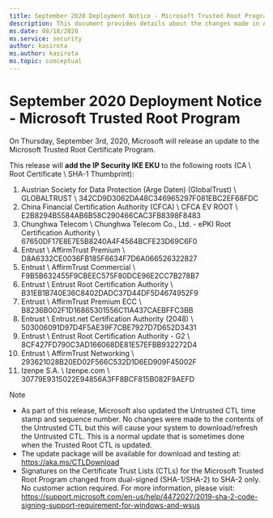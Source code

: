 ```yaml
---
title: September 2020 Deployment Notice - Microsoft Trusted Root Program 
description: This document provides details about the changes made in August 2020 to the root store.
ms.date: 08/18/2020
ms.service: security
author: kasirota
ms.author: kasirota
ms.topic: conceptual
---
```


# September 2020 Deployment Notice - Microsoft Trusted Root Program 

On Thursday, September 3rd, 2020, Microsoft will release an update to the Microsoft Trusted Root Certificate Program.

This release will **add the IP Security IKE EKU** to the following roots (CA \ Root Certificate \ SHA-1 Thumbprint):
1. Austrian Society for Data Protection (Arge Daten) (GlobalTrust) \\ 		GLOBALTRUST	 \\ 	342CD9D3062DA48C346965297F081EBC2EF68FDC
2. China Financial Certification Authority (CFCA) \\ 	CFCA EV ROOT \\ 		E2B8294B5584AB6B58C290466CAC3FB8398F8483
3. Chunghwa Telecom	 \\ 	Chunghwa Telecom Co., Ltd. - ePKI Root Certification Authority	 \\ 	67650DF17E8E7E5B8240A4F4564BCFE23D69C6F0
4. Entrust \\ 		AffirmTrust Premium	 \\ 	D8A6332CE0036FB185F6634F7D6A066526322827
5. Entrust \\ 		AffirmTrust Commercial	 \\ 	F9B5B632455F9CBEEC575F80DCE96E2CC7B278B7
6. Entrust \\ 		Entrust Root Certification Authority	 \\ 	B31EB1B740E36C8402DADC37D44DF5D4674952F9
7. Entrust \\ 		AffirmTrust Premium ECC	 \\ 	B8236B002F1D16865301556C11A437CAEBFFC3BB
8. Entrust \\ 		Entrust.net Certification Authority (2048)	 \\ 	503006091D97D4F5AE39F7CBE7927D7D652D3431
9. Entrust \\ 		Entrust Root Certification Authority - G2	 \\ 	8CF427FD790C3AD166068DE81E57EFBB932272D4
10. Entrust \\ 		AffirmTrust Networking	 \\ 	293621028B20ED02F566C532D1D6ED909F45002F
11. Izenpe S.A. \\ 		Izenpe.com \\ 		30779E9315022E94856A3FF8BCF815B082F9AEFD



>[!NOTE]
> * As part of this release, Microsoft also updated the Untrusted CTL time stamp and sequence number. No changes were made to the contents of the Untrusted CTL but this will cause your system to download/refresh the Untrusted CTL. This is a normal update that is sometimes done when the Trusted Root CTL is updated.
> * The update package will be available for download and testing at: <https://aka.ms/CTLDownload>
> * Signatures on the Certificate Trust Lists (CTLs) for the Microsoft Trusted Root Program changed from dual-signed (SHA-1/SHA-2) to SHA-2 only. No customer action required. For more information, please visit: <https://support.microsoft.com/en-us/help/4472027/2019-sha-2-code-signing-support-requirement-for-windows-and-wsus> 

